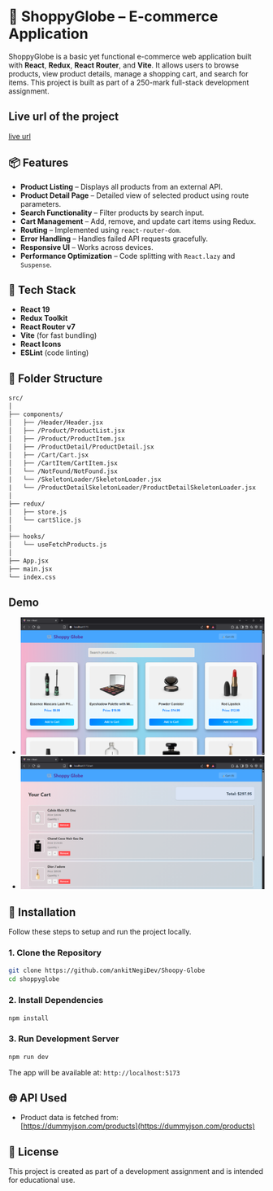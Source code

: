 
# 🛒 ShoppyGlobe – E-commerce Application

ShoppyGlobe is a basic yet functional e-commerce web application built with **React**, **Redux**, **React Router**, and **Vite**. It allows users to browse products, view product details, manage a shopping cart, and search for items. This project is built as part of a 250-mark full-stack development assignment.

## Live url of the project

[live url](https://shoopy-globe-935v.vercel.app/)

## 📦 Features

- **Product Listing** – Displays all products from an external API.
- **Product Detail Page** – Detailed view of selected product using route parameters.
- **Search Functionality** – Filter products by search input.
- **Cart Management** – Add, remove, and update cart items using Redux.
- **Routing** – Implemented using `react-router-dom`.
- **Error Handling** – Handles failed API requests gracefully.
- **Responsive UI** – Works across devices.
- **Performance Optimization** – Code splitting with `React.lazy` and `Suspense`.

## 🧱 Tech Stack

- **React 19**
- **Redux Toolkit**
- **React Router v7**
- **Vite** (for fast bundling)
- **React Icons**
- **ESLint** (code linting)

## 📁 Folder Structure

```plane text
src/
│
├── components/
│   ├── /Header/Header.jsx
│   ├── /Product/ProductList.jsx
│   ├── /Product/ProductItem.jsx
│   ├── /ProductDetail/ProductDetail.jsx
│   ├── /Cart/Cart.jsx
│   ├── /CartItem/CartItem.jsx
│   └── /NotFound/NotFound.jsx
|   └── /SkeletonLoader/SkeletonLoader.jsx
|   └── /ProductDetailSkeletonLoader/ProductDetailSkeletonLoader.jsx
│
├── redux/
│   ├── store.js
│   └── cartSlice.js
│
├── hooks/
│   └── useFetchProducts.js
│
├── App.jsx
├── main.jsx
└── index.css
```

## Demo

- ![full website ](./src/assets/full.png)
- ![cart](./src/assets/cart.png)

## 🚀 Installation

Follow these steps to setup and run the project locally.

### 1. Clone the Repository

```bash
git clone https://github.com/ankitNegiDev/Shoopy-Globe
cd shoppyglobe
```

### 2. Install Dependencies

```bash
npm install
```

### 3. Run Development Server

```bash
npm run dev
```

The app will be available at: `http://localhost:5173`

## 🌐 API Used

- Product data is fetched from:  
  [https://dummyjson.com/products](https://dummyjson.com/products)

## 📝 License

This project is created as part of a development assignment and is intended for educational use.
